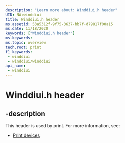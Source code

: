 ```yaml
---
description: "Learn more about: Winddiui.h header"
UID: NA:winddiui
title: Winddiui.h header
ms.assetid: 53a5312f-9f75-3637-bb7f-d79817f00a15
ms.date: 11/18/2020
keywords: ["Winddiui.h header"]
ms.keywords: 
ms.topic: overview
tech.root: print
f1_keywords:
 - winddiui
 - winddiui/winddiui
api_name:
 - winddiui
---
```


# Winddiui.h header


## -description

This header is used by print. For more information, see:

- [Print devices](../_print/index.md)<br><br>

